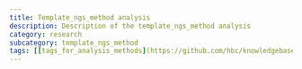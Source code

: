 ```yaml
---
title: Template_ngs_method analysis
description: Description of the template_ngs_method analysis
category: research
subcategory: template_ngs_method 
tags: [[tags_for_analysis_methods](https://github.com/hbc/knowledgebase/blob/marypiper-patch-1-1/faq/contributing_to_knowledgebase.md#tags)]
---
```

